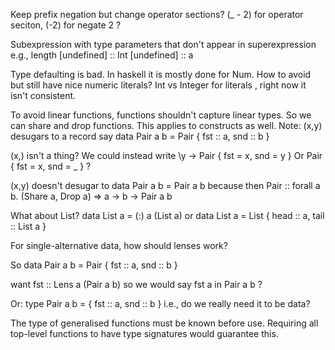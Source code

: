 Keep prefix negation but change operator sections?
(_ - 2) for operator seciton, (-2) for negate 2 ?

Subexpression with type parameters that don't appear in superexpression
e.g., length [undefined] :: Int
[undefined] :: a

Type defaulting is bad. In haskell it is mostly done for Num.
How to avoid but still have nice numeric literals?
Int vs Integer for literals , right now it isn't consistent.


To avoid linear functions, functions shouldn't capture linear types.
So we can share and drop functions.
This applies to constructs as well.
Note: (x,y) desugars to a record say
data Pair a b = Pair { fst :: a, snd :: b }

(x,) isn't a thing? We could instead write 
\y -> Pair { fst = x, snd = y }
Or Pair { fst = x, snd = _ } ? 


(x,y) doesn't desugar to
data Pair a b = Pair a b
because then  Pair :: forall a b. (Share a, Drop a) => a -> b -> Pair a b

What about List?
data List a = (:) a (List a)
or
data List a = List { head :: a, tail :: List a }


For single-alternative data, how should lenses work?

So
data Pair a b = Pair { fst :: a, snd :: b }

want
fst :: Lens a (Pair a b)
so we would say
fst a in Pair a b ?

Or:
type Pair a b = { fst :: a, snd :: b }
i.e., do we really need it to be data?



The type of generalised functions must be known before use.
Requiring all top-level functions to have type signatures would guarantee this.
